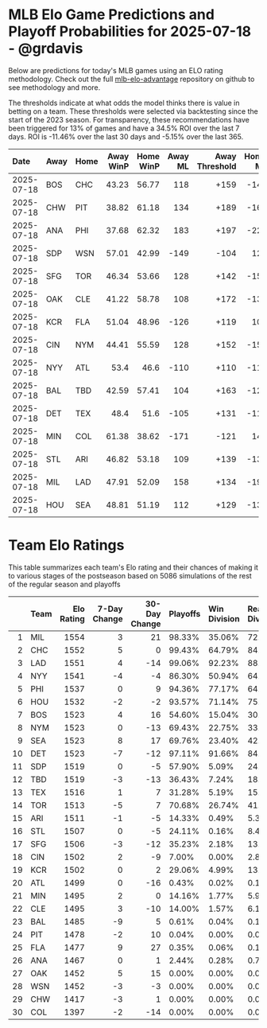 # MLB Elo Game Predictions and Playoff Probabilities for 2025-07-18 - @grdavis
Below are predictions for today's MLB games using an ELO rating methodology. Check out the full [mlb-elo-advantage](https://github.com/grdavis/mlb-elo-advantage) repository on github to see methodology and more.

The thresholds indicate at what odds the model thinks there is value in betting on a team. These thresholds were selected via backtesting since the start of the 2023 season. For transparency, these recommendations have been triggered for 13% of games and have a 34.5% ROI over the last 7 days. ROI is -11.46% over the last 30 days and -5.15% over the last 365.

| Date       | Away   | Home   |   Away WinP |   Home WinP |   Away ML |   Away Threshold |   Home ML |   Home Threshold |
|:-----------|:-------|:-------|------------:|------------:|----------:|-----------------:|----------:|-----------------:|
| 2025-07-18 | BOS    | CHC    |       43.23 |       56.77 |       118 |             +159 |      -143 |             -103 |
| 2025-07-18 | CHW    | PIT    |       38.82 |       61.18 |       134 |             +189 |      -164 |             -120 |
| 2025-07-18 | ANA    | PHI    |       37.68 |       62.32 |       183 |             +197 |      -227 |             -125 |
| 2025-07-18 | SDP    | WSN    |       57.01 |       42.99 |      -149 |             -104 |       122 |             +161 |
| 2025-07-18 | SFG    | TOR    |       46.34 |       53.66 |       128 |             +142 |      -156 |             +109 |
| 2025-07-18 | OAK    | CLE    |       41.22 |       58.78 |       108 |             +172 |      -132 |             -110 |
| 2025-07-18 | KCR    | FLA    |       51.04 |       48.96 |      -126 |             +119 |       104 |             +129 |
| 2025-07-18 | CIN    | NYM    |       44.41 |       55.59 |       128 |             +152 |      -156 |             +101 |
| 2025-07-18 | NYY    | ATL    |       53.4  |       46.6  |      -110 |             +110 |      -110 |             +140 |
| 2025-07-18 | BAL    | TBD    |       42.59 |       57.41 |       104 |             +163 |      -126 |             -105 |
| 2025-07-18 | DET    | TEX    |       48.4  |       51.6  |      -105 |             +131 |      -115 |             +117 |
| 2025-07-18 | MIN    | COL    |       61.38 |       38.62 |      -171 |             -121 |       140 |             +190 |
| 2025-07-18 | STL    | ARI    |       46.82 |       53.18 |       109 |             +139 |      -133 |             +111 |
| 2025-07-18 | MIL    | LAD    |       47.91 |       52.09 |       158 |             +134 |      -194 |             +115 |
| 2025-07-18 | HOU    | SEA    |       48.81 |       51.19 |       112 |             +129 |      -137 |             +119 |

# Team Elo Ratings
This table summarizes each team's Elo rating and their chances of making it to various stages of the postseason based on 5086 simulations of the rest of the regular season and playoffs

|    | Team   |   Elo Rating |   7-Day Change |   30-Day Change | Playoffs   | Win Division   | Reach Div. Rd.   | Reach CS   | Reach WS   | Win WS   |
|---:|:-------|-------------:|---------------:|----------------:|:-----------|:---------------|:-----------------|:-----------|:-----------|:---------|
|  1 | MIL    |         1554 |              3 |              21 | 98.33%     | 35.06%         | 72.85%           | 39.21%     | 22.34%     | 13.94%   |
|  2 | CHC    |         1552 |              5 |               0 | 99.43%     | 64.79%         | 84.94%           | 46.74%     | 25.17%     | 15.67%   |
|  3 | LAD    |         1551 |              4 |             -14 | 99.06%     | 92.23%         | 88.67%           | 49.00%     | 25.99%     | 15.99%   |
|  4 | NYY    |         1541 |             -4 |              -4 | 86.30%     | 50.94%         | 64.71%           | 37.10%     | 21.20%     | 9.50%    |
|  5 | PHI    |         1537 |              0 |               9 | 94.36%     | 77.17%         | 64.75%           | 30.34%     | 13.63%     | 7.57%    |
|  6 | HOU    |         1532 |             -2 |              -2 | 93.57%     | 71.14%         | 75.48%           | 41.05%     | 21.59%     | 9.32%    |
|  7 | BOS    |         1523 |              4 |              16 | 54.60%     | 15.04%         | 30.24%           | 14.10%     | 6.70%      | 2.77%    |
|  8 | NYM    |         1523 |              0 |             -13 | 69.43%     | 22.75%         | 33.70%           | 13.92%     | 5.35%      | 2.67%    |
|  9 | SEA    |         1523 |              8 |              17 | 69.76%     | 23.40%         | 42.21%           | 19.48%     | 8.81%      | 3.76%    |
| 10 | DET    |         1523 |             -7 |             -12 | 97.11%     | 91.66%         | 84.84%           | 44.24%     | 22.20%     | 8.63%    |
| 11 | SDP    |         1519 |              0 |              -5 | 57.90%     | 5.09%          | 24.91%           | 10.15%     | 3.83%      | 1.91%    |
| 12 | TBD    |         1519 |             -3 |             -13 | 36.43%     | 7.24%          | 18.78%           | 8.36%      | 3.97%      | 1.55%    |
| 13 | TEX    |         1516 |              1 |               7 | 31.28%     | 5.19%          | 15.61%           | 7.16%      | 3.42%      | 1.38%    |
| 14 | TOR    |         1513 |             -5 |               7 | 70.68%     | 26.74%         | 41.82%           | 18.13%     | 8.28%      | 2.69%    |
| 15 | ARI    |         1511 |             -1 |              -5 | 14.33%     | 0.49%          | 5.37%            | 1.91%      | 0.79%      | 0.37%    |
| 16 | STL    |         1507 |              0 |              -5 | 24.11%     | 0.16%          | 8.45%            | 3.34%      | 1.14%      | 0.49%    |
| 17 | SFG    |         1506 |             -3 |             -12 | 35.23%     | 2.18%          | 13.29%           | 4.40%      | 1.45%      | 0.59%    |
| 18 | CIN    |         1502 |              2 |              -9 | 7.00%      | 0.00%          | 2.81%            | 0.88%      | 0.28%      | 0.10%    |
| 19 | KCR    |         1502 |              0 |               2 | 29.06%     | 4.99%          | 13.29%           | 5.74%      | 2.08%      | 0.57%    |
| 20 | ATL    |         1499 |              0 |             -16 | 0.43%      | 0.02%          | 0.16%            | 0.06%      | 0.02%      | 0.02%    |
| 21 | MIN    |         1495 |              2 |               0 | 14.16%     | 1.77%          | 5.96%            | 2.22%      | 0.90%      | 0.28%    |
| 22 | CLE    |         1495 |              3 |             -10 | 14.00%     | 1.57%          | 6.19%            | 2.20%      | 0.81%      | 0.22%    |
| 23 | BAL    |         1485 |             -9 |               5 | 0.61%      | 0.04%          | 0.16%            | 0.06%      | 0.00%      | 0.00%    |
| 24 | PIT    |         1478 |             -2 |              10 | 0.04%      | 0.00%          | 0.00%            | 0.00%      | 0.00%      | 0.00%    |
| 25 | FLA    |         1477 |              9 |              27 | 0.35%      | 0.06%          | 0.10%            | 0.06%      | 0.02%      | 0.02%    |
| 26 | ANA    |         1467 |              0 |               1 | 2.44%      | 0.28%          | 0.71%            | 0.16%      | 0.04%      | 0.00%    |
| 27 | OAK    |         1452 |              5 |              15 | 0.00%      | 0.00%          | 0.00%            | 0.00%      | 0.00%      | 0.00%    |
| 28 | WSN    |         1452 |             -3 |              -3 | 0.00%      | 0.00%          | 0.00%            | 0.00%      | 0.00%      | 0.00%    |
| 29 | CHW    |         1417 |             -3 |               1 | 0.00%      | 0.00%          | 0.00%            | 0.00%      | 0.00%      | 0.00%    |
| 30 | COL    |         1397 |             -2 |             -14 | 0.00%      | 0.00%          | 0.00%            | 0.00%      | 0.00%      | 0.00%    |